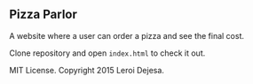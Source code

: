 ## Pizza Parlor

A website where a user can order a pizza and see the final cost.

Clone repository and open ```index.html``` to check it out.

MIT License. Copyright 2015 Leroi Dejesa.
